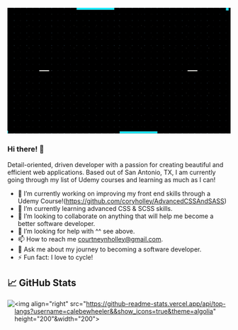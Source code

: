 ![Header](https://raw.githubusercontent.com/coryholley/coryholley/assets/coryholley_header.gif "Header")

### Hi there! 👋

Detail-oriented, driven developer with a passion for creating beautiful and efficient web applications. Based out of San Antonio, TX, I am currently going through my list of Udemy courses and learning as much as I can!

- 🔭 I’m currently working on improving my front end skills through a Udemy Course!(https://github.com/coryholley/AdvancedCSSAndSASS)
- 🌱 I’m currently learning advanced CSS & SCSS skills.
- 👯 I’m looking to collaborate on anything that will help me become a better software developer.
- 🤔 I’m looking for help with ^^ see above.
- 📫 How to reach me courtneynholley@gmail.com.
- 💬 Ask me about my journey to becoming a software developer.
- ⚡ Fun fact: I love to cycle! 

## &#x1f4c8; GitHub Stats

<img align="left" src="https://github-readme-stats.vercel.app/api?username=coryholley&&show_icons=true&theme=algolia" height="200">

<img align="right" src="https://github-readme-stats.vercel.app/api/top-langs?username=calebewheeler&&show_icons=true&theme=algolia" height="200"&width="200">



